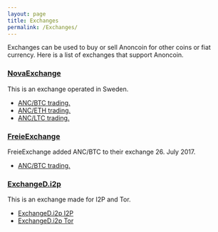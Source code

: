 ```yaml
---
layout: page
title: Exchanges
permalink: /Exchanges/
---
```


Exchanges can be used to buy or sell Anoncoin for other coins or fiat currency. Here is a list of exchanges that support Anoncoin.

### [NovaExchange](https://novaexchange.com/)

This is an exchange operated in Sweden.

- [ANC/BTC trading.](https://novaexchange.com/market/BTC_ANC/)
- [ANC/ETH trading.](https://novaexchange.com/market/ETH_ANC/)
- [ANC/LTC trading.](https://novaexchange.com/market/LTC_ANC/)

### [FreieExchange](https://freiexchange.com)

FreieExchange added ANC/BTC to their exchange 26. July 2017.
- [ANC/BTC trading.](https://freiexchange.com)


### [ExchangeD.i2p](http://exchanged.i2p/)

This is an exchange made for I2P and Tor.

- [ExchangeD.i2p I2P](http://exchanged.i2p/en/home)
- [ExchangeD.i2p Tor](http://exchangem6mcinyo.onion/en/home)